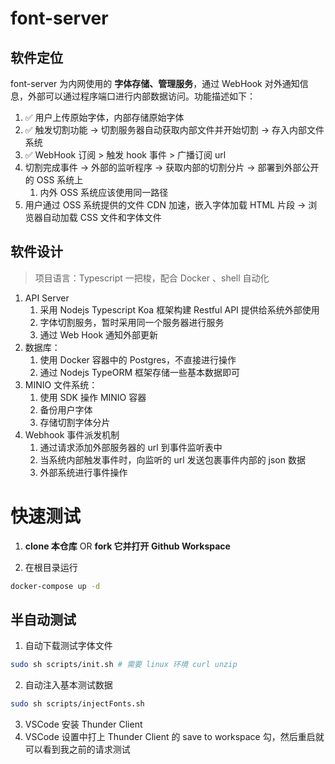# font-server

## 软件定位

font-server 为内网使用的 **字体存储、管理服务**，通过 WebHook 对外通知信息，外部可以通过程序端口进行内部数据访问。功能描述如下：

1. ✅ 用户上传原始字体，内部存储原始字体
2. ✅ 触发切割功能 -> 切割服务器自动获取内部文件并开始切割 -> 存入内部文件系统
3. ✅ WebHook 订阅 > 触发 hook 事件 > 广播订阅 url
4. 切割完成事件 -> 外部的监听程序 -> 获取内部的切割分片 -> 部署到外部公开的 OSS 系统上
    1. 内外 OSS 系统应该使用同一路径
5. 用户通过 OSS 系统提供的文件 CDN 加速，嵌入字体加载 HTML 片段 -> 浏览器自动加载 CSS 文件和字体文件

## 软件设计

> 项目语言：Typescript 一把梭，配合 Docker 、shell 自动化

1. API Server
    1. 采用 Nodejs Typescript Koa 框架构建 Restful API 提供给系统外部使用
    2. 字体切割服务，暂时采用同一个服务器进行服务
    3. 通过 Web Hook 通知外部更新
2. 数据库：
    1. 使用 Docker 容器中的 Postgres，不直接进行操作
    2. 通过 Nodejs TypeORM 框架存储一些基本数据即可
3. MINIO 文件系统：
    1. 使用 SDK 操作 MINIO 容器
    2. 备份用户字体
    3. 存储切割字体分片
4. Webhook 事件派发机制
    1. 通过请求添加外部服务器的 url 到事件监听表中
    2. 当系统内部触发事件时，向监听的 url 发送包裹事件内部的 json 数据
    3. 外部系统进行事件操作

# 快速测试

1. **clone 本仓库** OR **fork 它并打开 Github Workspace**

2. 在根目录运行

```sh
docker-compose up -d
```

## 半自动测试

1. 自动下载测试字体文件

```bash
sudo sh scripts/init.sh # 需要 linux 环境 curl unzip
```

2. 自动注入基本测试数据

```sh
sudo sh scripts/injectFonts.sh
```

3. VSCode 安装 Thunder Client
4. VSCode 设置中打上 Thunder Client 的 save to workspace 勾，然后重启就可以看到我之前的请求测试
